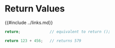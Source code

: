 Return Values
=============

{{#include ../links.md}}

```rust
return;             // equivalent to return ();

return 123 + 456;   // returns 579
```
